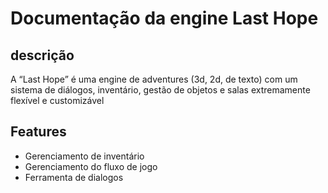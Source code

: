 # Documentação da engine Last Hope

## descrição 
A “Last Hope” é uma engine de adventures (3d, 2d, de texto) com um sistema de diálogos, inventário, gestão de objetos e salas extremamente flexível e customizável
## Features

* Gerenciamento de inventário 
* Gerenciamento do fluxo de jogo
* Ferramenta de dialogos

